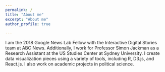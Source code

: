 ```yaml
---
permalink: /
title: "About me"
excerpt: "About me"
author_profile: true

---
```



I am the 2018 Google News Lab Fellow with the Interactive Digital Stories team at ABC News. Additionally, I work for Professor Simon Jackman as a Research Assistant at the US Studies Center at Sydney University. I create data visualization pieces using a variety of tools, including R, D3.js, and React.js. I also work on academic projects in political science. 




